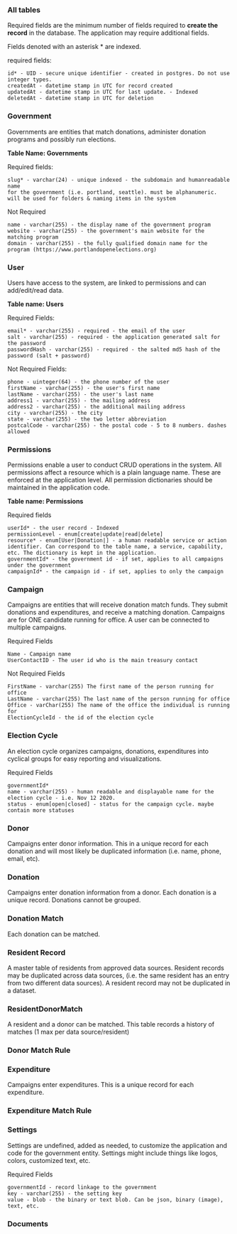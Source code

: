 ### All tables

Required fields are the minimum number of fields required to **create the record** in the database. The application may require additional fields.

Fields denoted with an asterisk * are indexed.

required fields:
```
id* - UID - secure unique identifier - created in postgres. Do not use integer types.
createdAt - datetime stamp in UTC for record created
updatedAt - datetime stamp in UTC for last update. - Indexed
deletedAt - datetime stamp in UTC for deletion
```

### Government
Governments are entities that match donations, administer donation programs and possibly run elections.

**Table Name: Governments**

Required fields:
```
slug* - varchar(24) - unique indexed - the subdomain and humanreadable name 
for the government (i.e. portland, seattle). must be alphanumeric. 
will be used for folders & naming items in the system
```
Not Required
```
name - varchar(255) - the display name of the government program
website - varchar(255) - the government's main website for the matching program
domain - varchar(255) - the fully qualified domain name for the program (https://www.portlandopenelections.org)

```
### User
Users have access to the system, are linked to permissions and can add/edit/read data.

**Table name: Users**

Required Fields:
```
email* - varchar(255) - required - the email of the user
salt - varchar(255) - required - the application generated salt for the password
passwordHash - varchar(255) - required - the salted md5 hash of the password (salt + password)
```

Not Required Fields:
```
phone - uinteger(64) - the phone number of the user
firstName - varchar(255) - the user's first name
lastName - varchar(255) - the user's last name
address1 - varchar(255) - the mailing address
address2 - varchar(255) - the additional mailing address
city - varchar(255) - the city
state - varchar(255) - the two letter abbreviation
postcalCode - varchar(255) - the postal code - 5 to 8 numbers. dashes allowed
```

### Permissions

Permissions enable a user to conduct CRUD operations in the system. All permissions affect a resource which is a plain language name. These are enforced at the application level. All permission dictionaries should be maintained in the application code.

**Table name: Permissions**

Required fields
```
userId* - the user record - Indexed
permissionLevel - enum[create|update|read|delete]
resource* - enum[User|Donation|] - a human readable service or action identifier. Can correspond to the table name, a service, capability, etc. The dictionary is kept in the application.
governmentId* - the government id - if set, applies to all campaigns under the government
campaignId* - the campaign id - if set, applies to only the campaign
```
### Campaign

Campaigns are entities that will receive donation match funds. They submit donations and expenditures, and receive a matching donation. Campaigns are for ONE candidate running for office. A user can be connected to multiple campaigns.

Required Fields
```
Name - Campaign name
UserContactID - The user id who is the main treasury contact
```

Not Required Fields
```
FirstName - varchar(255) The first name of the person running for office
LastName - varchar(255) The last name of the person running for office
Office - varChar(255) The name of the office the individual is running for
ElectionCycleId - the id of the election cycle
```

### Election Cycle
An election cycle organizes campaigns, donations, expenditures into cyclical groups for easy reporting and visualizations.

Required Fields
```
governmentId*
name - varchar(255) - human readable and displayable name for the election cycle - i.e. Nov 12 2020.
status - enum[open|closed] - status for the campaign cycle. maybe contain more statuses
```

### Donor
Campaigns enter donor information. This in a unique record for each donation and will most likely be duplicated information (i.e. name, phone, email, etc).

### Donation
Campaigns enter donation information from a donor. Each donation is a unique record. Donations cannot be grouped.

### Donation Match
Each donation can be matched.

### Resident Record
A master table of residents from approved data sources. Resident records may be duplicated across data sources, (i.e. the same resident has an entry from two different data sources). A resident record may not be duplicated in a dataset.

### ResidentDonorMatch
A resident and a donor can be matched. This table records a history of matches (1 max per data source/resident)

### Donor Match Rule

### Expenditure
Campaigns enter expenditures. This is a unique record for each expenditure.

### Expenditure Match Rule

### Settings
Settings are undefined, added as needed, to customize the application and code for the government entity. Settings might include things like logos, colors, customized text, etc.

Required Fields
```
governmentId - record linkage to the government
key - varchar(255) - the setting key
value - blob - the binary or text blob. Can be json, binary (image), text, etc.
```
### Documents
